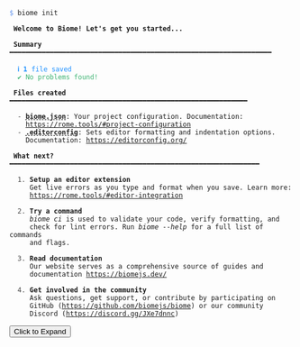 <pre class="language-text collapsed collapsable"><code class="language-text"><span style="color: CornflowerBlue">$</span> biome init

<strong> Welcome to Biome! Let&apos;s get you started... </strong>

 <strong>Summary</strong> ━━━━━━━━━━━━━━━━━━━━━━━━━━━━━━━━━━━━━━━━━━━━━━━━━━━━━━━━━━━━━━━━━

  <strong><span style="color: DodgerBlue;">ℹ </span></strong><span style="color: DodgerBlue;"><strong>1</strong></span><span style="color: DodgerBlue;"> </span><span style="color: DodgerBlue;">file</span><span style="color: DodgerBlue;"> saved</span>
  <strong><span style="color: MediumSeaGreen;">✔ </span></strong><span style="color: MediumSeaGreen;">No problems found!</span>

 <strong>Files created</strong> ━━━━━━━━━━━━━━━━━━━━━━━━━━━━━━━━━━━━━━━━━━━━━━━━━━━━━━━━━━━

  <span style="opacity: 0.8;">- </span><strong><span style="text-decoration-style: dashed; text-decoration-line: underline;">biome.json</span></strong>: Your project configuration. Documentation:
    <a href="https://rome.tools/#project-configuration">https://rome.tools/#project-configuration</a>
  <span style="opacity: 0.8;">- </span><strong><span style="text-decoration-style: dashed; text-decoration-line: underline;">.editorconfig</span></strong>: Sets editor formatting and indentation options.
    Documentation: <a href="https://editorconfig.org/">https://editorconfig.org/</a>

 <strong>What next?</strong> ━━━━━━━━━━━━━━━━━━━━━━━━━━━━━━━━━━━━━━━━━━━━━━━━━━━━━━━━━━━━━━

  <span style="opacity: 0.8;">1. </span><strong>Setup an editor extension</strong>
     Get live errors as you type and format when you save. Learn more:
     <a href="https://rome.tools/#editor-integration">https://rome.tools/#editor-integration</a>

  <span style="opacity: 0.8;">2. </span><strong>Try a command</strong>
     <i>biome ci</i> is used to validate your code, verify formatting, and
     check for lint errors. Run <i>biome --help</i> for a full list of commands
     and flags.

  <span style="opacity: 0.8;">3. </span><strong>Read documentation</strong>
     Our website serves as a comprehensive source of guides and
     documentation <a href="https://biomejs.dev/">https://biomejs.dev/</a>

  <span style="opacity: 0.8;">4. </span><strong>Get involved in the community</strong>
     Ask questions, get support, or contribute by participating on
     GitHub (<a href="https://github.com/biomejs/biome">https://github.com/biomejs/biome</a>) or our community
     Discord (<a href="https://discord.gg/JXe7dnnc">https://discord.gg/JXe7dnnc</a>)

</code><button aria-hidden="true" class="expand">Click to Expand</button></pre>
